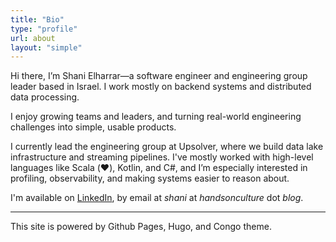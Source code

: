 ```yaml
---
title: "Bio"
type: "profile"
url: about
layout: "simple"
---
```


Hi there, I’m Shani Elharrar—a software engineer and engineering group leader
based in Israel. I work mostly on backend
systems and distributed data processing.

I enjoy growing teams and leaders, and turning real-world engineering challenges into simple, usable products.

I currently lead the engineering group at Upsolver, where we build data lake
infrastructure and streaming pipelines. I've mostly worked with high-level languages like Scala
(❤️), Kotlin, and C#, and I’m especially interested in profiling, observability,
and making systems easier to reason about.

I'm available on [LinkedIn](https://www.linkedin.com/in/shanielh/), by email
at _shani_ at _handsonculture_ dot _blog_.

<hr />

This site is powered by Github Pages, Hugo, and Congo theme.